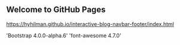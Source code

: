 ## Welcome to GitHub Pages

https://hyhilman.github.io/interactive-blog-navbar-footer/index.html

'Bootstrap 4.0.0-alpha.6'
'font-awesome 4.7.0'
